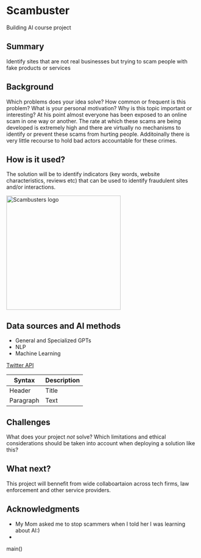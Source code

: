 


<!-- This is the markdown template for the final project of the Building AI course, 
created by Reaktor Innovations and University of Helsinki. 
Copy the template, paste it to your GitHub README and edit! -->

# Scambuster

Building AI course project

## Summary

Identify sites that are not real businesses but trying to scam people with fake products or services


## Background

Which problems does your idea solve? How common or frequent is this problem? What is your personal motivation? Why is this topic important or interesting?
At his point almost everyone has been exposed to an online scam in one way or another.  The rate at which these scams are being developed is extremely high and there are virtually no mechanisms to identify or prevent these scams from hurting people.  Additoinally there is very little recourse to hold bad actors accountable for these crimes.



## How is it used?

The solution will be to identify indicators (key words, website characteristics, reviews etc) that can be used to identify fraudulent sites and/or interactions.   


<img src="DALL·E 2024-10-24 14.04.44 - A sleek and modern design for an AI tool called 'Scambusters'. The logo features a magnifying glass over a digital fingerprint, symbolizing investigat.webp" alt="Scambusters logo" width="300px">




## Data sources and AI methods
- General and Specialized GPTs
- NLP
- Machine Learning


[Twitter API](https://developer.twitter.com/en/docs)

| Syntax      | Description |
| ----------- | ----------- |
| Header      | Title       |
| Paragraph   | Text        |

## Challenges

What does your project _not_ solve? Which limitations and ethical considerations should be taken into account when deploying a solution like this?

## What next?

This project will bennefit from wide collaboartaion across tech firms, law enforcement and other service providers.

## Acknowledgments

* My Mom asked me to stop scammers when I told her I was learning about AI:) 
* 
  <br>
main()
```
